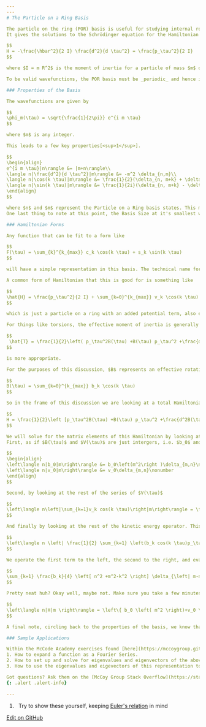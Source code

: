```yaml
---
---
# The Particle on a Ring Basis

The particle on the ring (POR) basis is useful for studying internal rotations and torsions within a molecule.
It gives the solutions to the Schrödinger equation for the Hamiltonian

$$
H = -\frac{\hbar^2}{2 I} \frac{d^2}{d \tau^2} = \frac{p_\tau^2}{2 I}
$$

where $I = m R^2$ is the moment of inertia for a particle of mass $m$ on a ring of radius $R$ and $\tau$ is the rotation angle. For simplicity, moving forward from here we will assume that $\hbar$ = 1.

To be valid wavefunctions, the POR basis must be _periodic_ and hence is relevant for periodic problems on the domain $[0, 2 \pi]$

### Properties of the Basis

The wavefunctions are given by

$$
\phi_m(\tau) = \sqrt{\frac{1}{2\pi}} e^{i m \tau}
$$

where $m$ is any integer.

This leads to a few key properties[<sup>1</sup>].

$$
\begin{align} 
e^{i m \tau}|n\rangle &= |m+n\rangle\\
\langle n|\frac{d^2}{d \tau^2}|m\rangle &= -m^2 \delta_{n,m}\\
\langle n|\cos(k \tau)|m\rangle &= \frac{1}{2}(\delta_{n, m+k} + \delta_{n, m-k})\\
\langle n|\sin(k \tau)|m\rangle &= \frac{1}{2i}(\delta_{n, m+k} - \delta_{n, m-k}) 
\end{align}
$$

where $n$ and $m$ represent the Particle on a Ring basis states. This means that the range of $n$ and $m$ varies with the number of basis functions you choose to use or the _Basis Size_. Ultimately, the range spans from - _Basis Size_ to _Basis Size_ including 0. 
One last thing to note at this point, the Basis Size at it's smallest would be equal to the expansion order or $k_{max}$, but in order to get _stable_ solutions to the Hamiltionian (not changing numerically by increasing the basis size), the basis size will become larger than the value of $k_{max}$, but these properties greatly simplify increasing the size of the basis. Do you see why?

### Hamiltonian Forms

Any function that can be fit to a form like

$$
F(\tau) = \sum_{k}^{k_{max}} c_k \cos(k \tau) + s_k \sin(k \tau)
$$

will have a simple representation in this basis. The technical name for this form is a _Fourier series_, so in the applications that follow we'll talk about using a Fourier expansion for our operators.

A common form of Hamiltonian that this is good for is something like

$$
\hat{H} = \frac{p_\tau^2}{2 I} + \sum_{k=0}^{k_{max}} v_k \cos(k \tau)
$$

which is just a particle on a ring with an added potential term, also expanded as a Fourier series.

For things like torsions, the effective moment of inertia is generally a function of $\tau$. If that's the case, a kinetic energy like

$$
 \hat{T} = \frac{1}{2}\left( p_\tau^2B(\tau) +B(\tau) p_\tau^2 +\frac{d^2}{d\tau^2}B(\tau) \right)
$$

is more appropriate.

For the purposes of this discussion, $B$ represents an effective rotation constant. We also treat $B$ through a Fourier expansion as

$$
B(\tau) = \sum_{k=0}^{k_{max}} b_k \cos(k \tau)
$$

So in the frame of this discussion we are looking at a total Hamiltonian of the form

$$
H = \frac{1}{2}\left [p_\tau^2B(\tau) +B(\tau) p_\tau^2 +\frac{d^2B(\tau)}{d\tau^2}\right ] + \sum_{k} v_k cos(k \tau)
$$

We will solve for the matrix elements of this Hamiltonian by looking at it in three pieces. 
First, as if $B(\tau)$ and $V(\tau)$ are just intergers, i.e. $b_0$ and $v_0$

$$
\begin{align}
\left\langle n|b_0|m\right\rangle &= b_0\left(m^2\right )\delta_{m,n}\nonumber \\
\left\langle n|v_0|m\right\rangle &= v_0\delta_{m,n}\nonumber 
\end{align}
$$

Second, by looking at the rest of the series of $V(\tau)$

$$
\left\langle n\left|\sum_{k=1}v_k cos(k \tau)\right|m\right\rangle = \frac{v_k}{2}\delta_{|m-n|-k,0}
$$

And finally by looking at the rest of the kinetic energy operator. This is where the fun math trick comes into play. So, looking at what is left

$$
\left\langle n \left| \frac{1}{2} \sum_{k=1} \left(b_k cos(k \tau)p_\tau^2 + p_\tau^2cos(k \tau) + \frac{d^2B(\tau)}{d\tau^2}cos(k \tau)\right)\right| m\right\rangle
$$

We operate the first term to the left, the second to the right, and evaluate the third. What falls out is

$$
\sum_{k=1} \frac{b_k}{4} \left[ n^2 +m^2-k^2 \right] \delta_{\left| m-n \right| - k,0}
$$

Pretty neat huh? Okay well, maybe not. Make sure you take a few minutes with all of this and make sure you undrestand where these results came from. We just applied the properties of the basis listed above, but prove that to yourself. Putting the three pieces together we get matrix elements of the form

$$
\left\langle n|H|m \right\rangle = \left\{ b_0 \left( m^2 \right)+v_0 \right\} \delta_{m,n} + \sum_{k=1}^{k_{max}} \left\{ \left[ n^2 +m^2-k^2 \right] \frac{b_k}{4} + \frac{v_k}{2} \right\} \delta_{|m-n|-k,0}
$$

A final note, circling back to the properties of the basis, we know that once $m - n > k_{max}$ or $m - n < -k_{max}$ the matrix element is 0. Keep this in mind as you are thinking of ways to write and _optimize_ your python implementation of the Particle on a Ring Basis Set Representation.

### Sample Applications

Within the McCode Academy exercises found [here](https://mccoygroup.github.io/References/McCoy%20Group%20Code%20Academy/Exercises/), you will find three related to this topic.
1. How to expand a function as a Fourier Series.
2. How to set up and solve for eigenvalues and eigenvectors of the above described Hamiltonian starting with coefficents of $B$ and $V$ as they are expanded in a Fourier series.
3. How to use the eigenvalues and eigevectors of this representation to evaluate and plot the Particle on a Ring wavefunctions.

Got questions? Ask them on the [McCoy Group Stack Overflow](https://stackoverflow.com/c/mccoygroup/questions/ask)
{: .alert .alert-info}

---
```

1. <a id="#fn1">&nbsp;</a> Try to show these yourself, keeping [Euler's relation](https://en.wikipedia.org/wiki/Euler%27s_identity) in mind

[<sup>1</sup>]: #fn1

[Edit on GitHub](https://github.com/McCoyGroup/References/edit/gh-pages/References/Basis%20Set%20Methods/POR.md)
